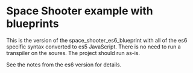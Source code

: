 # Space Shooter example with blueprints

This is the version of the space_shooter_es6_blueprint with all of the es6 specific syntax converted to es5 JavaScript.  There is no need to run 
a transpiler on the soures.  The project should run as-is.

See the notes from the es6 version for details.


